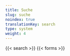```yaml
---
title: Suche
slug: suche
noindex: true
translationKey: search
type: system
weight: 4
---
```

{{< search >}}
{{< forms >}}